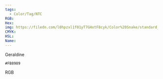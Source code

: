 ```yaml
---
tags:
  - Color/Tag/NTC
RGB:
Hex:
img: https://filedn.com/l0hpzxl1f01yT7GHxtF8cyk/Color%20Snake/standard_csv_to_svg//FB8989.svg
CMYK:
HSL:
Name:
---
```

Geraldine
```palette
#FB8989
```
RGB
